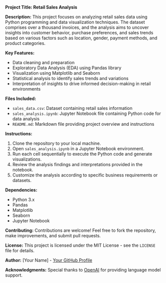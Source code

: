 **Project Title: Retail Sales Analysis**

**Description:**
This project focuses on analyzing retail sales data using Python programming and data visualization techniques. The dataset comprises over a thousand invoices, and the analysis aims to uncover insights into customer behavior, purchase preferences, and sales trends based on various factors such as location, gender, payment methods, and product categories.

**Key Features:**
- Data cleaning and preparation
- Exploratory Data Analysis (EDA) using Pandas library
- Visualization using Matplotlib and Seaborn
- Statistical analysis to identify sales trends and variations
- Interpretation of insights to drive informed decision-making in retail environments

**Files Included:**
- `sales_data.csv`: Dataset containing retail sales information
- `sales_analysis.ipynb`: Jupyter Notebook file containing Python code for data analysis
- `README.md`: Markdown file providing project overview and instructions

**Instructions:**
1. Clone the repository to your local machine.
2. Open `sales_analysis.ipynb` in a Jupyter Notebook environment.
3. Run each cell sequentially to execute the Python code and generate visualizations.
4. Review the analysis findings and interpretations provided in the notebook.
5. Customize the analysis according to specific business requirements or datasets.

**Dependencies:**
- Python 3.x
- Pandas
- Matplotlib
- Seaborn
- Jupyter Notebook

**Contributing:**
Contributions are welcome! Feel free to fork the repository, make improvements, and submit pull requests.

**License:**
This project is licensed under the MIT License - see the `LICENSE` file for details.

**Author:**
[Your Name] - [Your GitHub Profile](https://github.com/yourusername)

**Acknowledgments:**
Special thanks to [OpenAI](https://openai.com) for providing language model support.
